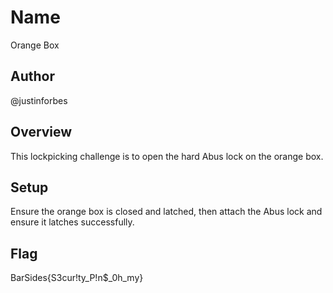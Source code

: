 # Name
Orange Box

## Author
@justinforbes

## Overview
This lockpicking challenge is to open the hard Abus lock on the orange box.

## Setup
Ensure the orange box is closed and latched, then attach the Abus lock and ensure it latches successfully.

## Flag
BarSides{S3cur!ty_P!n$_0h_my}